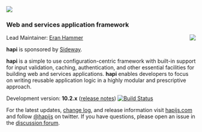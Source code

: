 <img src="https://raw.github.com/hapijs/hapi/master/images/hapi.png" />

### Web and services application framework

<a href="https://sideway.com"><img src="http://blog.sideway.com/wp-content/uploads/logo-300x114.png" align="right" /></a>

Lead Maintainer: [Eran Hammer](https://github.com/hueniverse)

**hapi** is sponsored by [Sideway](https://sideway.com).

**hapi** is a simple to use configuration-centric framework with built-in support for input validation, caching,
authentication, and other essential facilities for building web and services applications. **hapi** enables
developers to focus on writing reusable application logic in a highly modular and prescriptive approach. 

Development version: **10.2.x** ([release notes](https://github.com/hapijs/hapi/issues?labels=release+notes&page=1&state=closed)) 
[![Build Status](https://secure.travis-ci.org/hapijs/hapi.svg)](http://travis-ci.org/hapijs/hapi)

For the latest updates, [change log](http://hapijs.com/updates), and release information visit [hapijs.com](http://hapijs.com) and follow [@hapijs](https://twitter.com/hapijs) on twitter. If you have questions, please open an issue in the
[discussion forum](https://github.com/hapijs/discuss).
